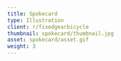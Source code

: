 ```yaml
---
title: Spokecard
type: Illustration
client: r/fixedgearbicycle
thumbnail: spokecard/thumbnail.jpg
asset: spokecard/asset.gif
weight: 3
---
```

